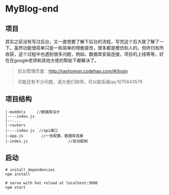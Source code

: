 # MyBlog-end
 
 ## 项目
 
其实之前没有写过后台，又一直想要了解下后台的流程，写完这个后大致了解了一下。虽然功能很简单只是一些简单的增删查改，很多都是模仿别人的，但终归有所收获，这个过程中也遇到很多问题，例如，数据库安装连接，项目的上线等等，好在在google老师和其他大佬的帮助下都解决了。
 
 >后台管理页面：http://rashomon.codehao.com/#/login
 
 >可能还有不少问题，请大佬们轻喷，可以联系我qq:1075843579
 
 ## 项目结构
 
```
|-moddels     //数据库设计
|----index.js  
|---...
|-routers
|----index.js  //api接口
|-app.js  		//一些配置，数据库连接
|-index.js  		        //启动配制
```

## 启动

```
# install dependencies
npm install

# serve with hot reload at localhost:3000
npm start
```

